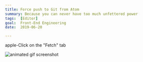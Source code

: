```yaml
---
title: Force push to Git from Atom
summary: Because you can never have too much unfettered power
tags:  [Editor]
goal:  Front-End Engineering
date:  2019-06-20

---
```

apple-Click on the "Fetch" tab

![animated gif screenshot][gif]

[gif]: /mov/atom-force-push.gif "animated screenshot"
